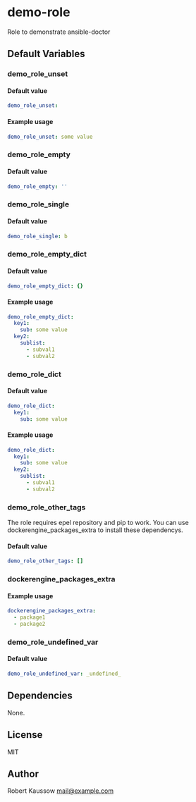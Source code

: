 # demo-role

Role to demonstrate ansible-doctor

## Default Variables

### demo_role_unset

#### Default value

```YAML
demo_role_unset:
```

#### Example usage

```YAML
demo_role_unset: some value
```


### demo_role_empty

#### Default value

```YAML
demo_role_empty: ''
```

### demo_role_single

#### Default value

```YAML
demo_role_single: b
```

### demo_role_empty_dict

#### Default value

```YAML
demo_role_empty_dict: {}
```

#### Example usage

```YAML
demo_role_empty_dict:
  key1:
    sub: some value
  key2:
    sublist:
      - subval1
      - subval2
```


### demo_role_dict

#### Default value

```YAML
demo_role_dict:
  key1:
    sub: some value
```

#### Example usage

```YAML
demo_role_dict:
  key1:
    sub: some value
  key2:
    sublist:
      - subval1
      - subval2
```


### demo_role_other_tags

The role requires epel repository and pip to work.
You can use dockerengine_packages_extra to install these dependencys.

#### Default value

```YAML
demo_role_other_tags: []
```

### dockerengine_packages_extra

#### Example usage

```YAML
dockerengine_packages_extra:
  - package1
  - package2
```


### demo_role_undefined_var

#### Default value

```YAML
demo_role_undefined_var: _undefined_
```

## Dependencies

None.

## License

MIT

## Author

Robert Kaussow <mail@example.com>

